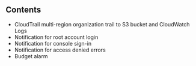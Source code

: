 ## Contents

* CloudTrail multi-region organization trail to S3 bucket and CloudWatch Logs
* Notification for root account login
* Notification for console sign-in
* Notification for access denied errors
* Budget alarm
